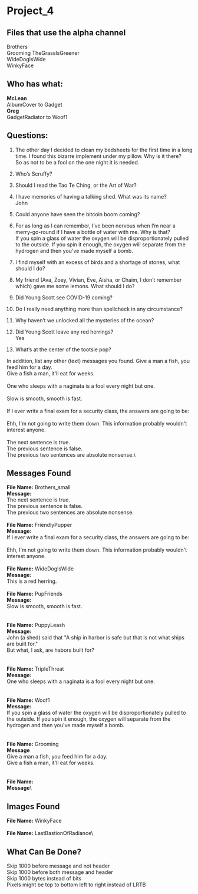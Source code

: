 # Project_4

## Files that use the alpha channel
Brothers\
Grooming TheGrassIsGreener\
WideDogIsWide\
WinkyFace


## Who has what:
**McLean**\
AlbumCover to Gadget\
**Greg**\
GadgetRadiator to Woof1


## Questions:

1. The other day I decided to clean my bedsheets for the first time in a long time. I found this bizarre implement under my pillow. Why is it there?\
So as not to be a fool on the one night it is needed.

2. Who’s Scruffy?
3. Should I read the Tao Te Ching, or the Art of War?
4. I have memories of having a talking shed. What was its name?\
John

5. Could anyone have seen the bitcoin boom coming?
6. For as long as I can remember, I’ve been nervous when I’m near a merry-go-round if I have a bottle of water with me. Why is that?\
If you spin a glass of water the oxygen will be disproportionately pulled to the outside. If you spin it enough, the oxygen will separate from the hydrogen and then you've made myself a bomb.

7. I find myself with an excess of birds and a shortage of stones, what should I do?
8. My friend (Ava, Zoey, Vivian, Eve,  Aisha, or Chaim, I don’t remember which) gave me some lemons. What should I do?
9. Did Young Scott see COVID-19 coming?
10. Do I really need anything more than spellcheck in any circumstance?
11. Why haven’t we unlocked all the mysteries of the ocean?
12. Did Young Scott leave any red herrings?\
Yes

13. What’s at the center of the tootsie pop?

In addition, list any other (text) messages you found.
Give a man a fish, you feed him for a day.\
Give a fish a man, it'll eat for weeks.\
\
One who sleeps with a naginata is a fool every night but one.\
\
Slow is smooth, smooth is fast.\
\
If I ever write a final exam for a security class, the answers are going to be:\
\
Ehh, I'm not going to write them down. This information probably wouldn't interest anyone.\
\
The next sentence is true.\
The previous sentence is false.\
The previous two sentences are absolute nonsense.\


## Messages Found
**File Name:** Brothers_small\
**Message:**\
The next sentence is true.\
The previous sentence is false.\
The previous two sentences are absolute nonsense.\
\
**File Name:** FriendlyPupper\
**Message:**\
If I ever write a final exam for a security class, the answers are going to be:\
\
Ehh, I'm not going to write them down. This information probably wouldn't interest anyone.\
\
**File Name:** WideDogIsWide\
**Message:**\
This is a red herring.\
\
**File Name:** PupFriends\
**Message:**\
Slow is smooth, smooth is fast.\
\
\
**File Name:** PuppyLeash\
**Message:**\
John (a shed) said that "A ship in harbor is safe  but that is not what ships are built for."\
But what, I ask, are habors built for?\
\
\
**File Name:** TripleThreat\
**Message:**\
One who sleeps with a naginata is a fool every night but one.\
\
\
**File Name:** Woof1\
**Message:**\
If you spin a glass of water the oxygen will be disproportionately pulled to the outside. If you spin it enough, the oxygen will separate from the hydrogen and then you've made myself a bomb.\
\
\
**File Name:** Grooming\
**Message**\
Give a man a fish, you feed him for a day.\
Give a fish a man, it'll eat for weeks.\
\
\
**File Name:** \
**Message**\


## Images Found
**File Name:** WinkyFace\
\
**File Name:** LastBastionOfRadiance\



## What Can Be Done?
Skip 1000 before message and not header\
Skip 1000 before both message and header\
Skip 1000 bytes instead of bits\
Pixels might be top to bottom left to right instead of LRTB










